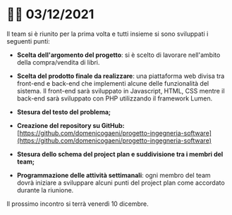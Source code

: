# 🤝🏼 03/12/2021

Il team si è riunito per la prima volta e tutti insieme si sono sviluppati i seguenti punti:

- **Scelta dell'argomento del progetto**: si è scelto di lavorare nell'ambito della compra/vendita di libri.
- **Scelta del prodotto finale da realizzare**: una piattaforma web divisa tra front-end e back-end che implementi alcune delle funzionalità del sistema. Il front-end sarà sviluppato in Javascript, HTML, CSS mentre il back-end sarà sviluppato con PHP utilizzando il framework Lumen.
- **Stesura del testo del problema;**
- **Creazione del repository su GitHub:** [https://github.com/domenicogaeni/progetto-ingegneria-software](https://github.com/domenicogaeni/progetto-ingegneria-software)

- **Stesura dello schema del project plan e suddivisione tra i membri del team;**
- **Programmazione delle attività settimanali**: ogni membro del team dovrà iniziare a sviluppare alcuni punti del project plan come accordato durante la riunione.

Il prossimo incontro si terrà venerdì 10 dicembre.
